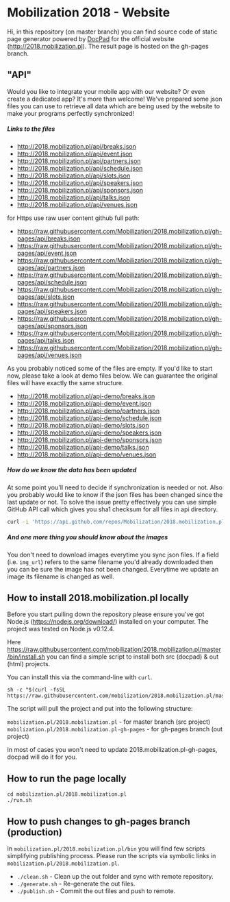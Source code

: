 # Mobilization 2018 - Website
Hi, in this repository (on master branch) you can find source code of static page generator powered by [DocPad](https://docpad.org) for the official website (http://2018.mobilization.pl). The result page is hosted on the gh-pages branch.

## "API"

Would you like to integrate your mobile app with our website? Or even create a dedicated app? It's more than welcome! We've prepared some json files you can use to retrieve all data which are being used by the website to make your programs perfectly synchronized!

##### Links to the files
- http://2018.mobilization.pl/api/breaks.json
- http://2018.mobilization.pl/api/event.json
- http://2018.mobilization.pl/api/partners.json
- http://2018.mobilization.pl/api/schedule.json
- http://2018.mobilization.pl/api/slots.json
- http://2018.mobilization.pl/api/speakers.json
- http://2018.mobilization.pl/api/sponsors.json
- http://2018.mobilization.pl/api/talks.json
- http://2018.mobilization.pl/api/venues.json

for Https use raw user content github full path: 

- https://raw.githubusercontent.com/Mobilization/2018.mobilization.pl/gh-pages/api/breaks.json
- https://raw.githubusercontent.com/Mobilization/2018.mobilization.pl/gh-pages/api/event.json
- https://raw.githubusercontent.com/Mobilization/2018.mobilization.pl/gh-pages/api/partners.json
- https://raw.githubusercontent.com/Mobilization/2018.mobilization.pl/gh-pages/api/schedule.json
- https://raw.githubusercontent.com/Mobilization/2018.mobilization.pl/gh-pages/api/slots.json
- https://raw.githubusercontent.com/Mobilization/2018.mobilization.pl/gh-pages/api/speakers.json
- https://raw.githubusercontent.com/Mobilization/2018.mobilization.pl/gh-pages/api/sponsors.json
- https://raw.githubusercontent.com/Mobilization/2018.mobilization.pl/gh-pages/api/talks.json
- https://raw.githubusercontent.com/Mobilization/2018.mobilization.pl/gh-pages/api/venues.json

As you probably noticed some of the files are empty. If you'd like to start now, please take a look at demo files below. We can guarantee the original files will have exactly the same structure.

- http://2018.mobilization.pl/api-demo/breaks.json
- http://2018.mobilization.pl/api-demo/event.json
- http://2018.mobilization.pl/api-demo/partners.json
- http://2018.mobilization.pl/api-demo/schedule.json
- http://2018.mobilization.pl/api-demo/slots.json
- http://2018.mobilization.pl/api-demo/speakers.json
- http://2018.mobilization.pl/api-demo/sponsors.json
- http://2018.mobilization.pl/api-demo/talks.json
- http://2018.mobilization.pl/api-demo/venues.json

##### How do we know the data has been updated 
At some point you'll need to decide if synchronization is needed or not. Also you probably would like to know if the json files has been changed since the last update or not. To solve the issue pretty effectively you can use simple GitHub API call which gives you sha1 checksum for all files in api directory. 

```bash
curl -i 'https://api.github.com/repos/Mobilization/2018.mobilization.pl/contents/api?ref=gh-pages'
```

##### And one more thing you should know about the images
You don't need to download images everytime you sync json files. If a field (i.e. `img_url`) refers to the same filename you'd already downloaded then you can be sure the image has not been changed. Everytime we update an image its filename is changed as well. 

## How to install 2018.mobilization.pl locally

Before you start pulling down the repository please ensure you've got Node.js (https://nodejs.org/download/) installed on your computer. The project was tested on Node.js v0.12.4.

Here https://raw.githubusercontent.com/mobilization/2018.mobilization.pl/master/bin/install.sh you can find a simple script to install both src (docpad) & out (html) projects.

You can install this via the command-line with `curl`.
```
sh -c "$(curl -fsSL https://raw.githubusercontent.com/mobilization/2018.mobilization.pl/master/bin/install.sh)"
``` 

The script will pull the project and put into the following structure:

`mobilization.pl/2018.mobilization.pl` - for master branch (src project)
`mobilization.pl/2018.mobilization.pl-gh-pages` - for gh-pages branch (out project)

In most of cases you won't need to update 2018.mobilization.pl-gh-pages, docpad will do it for you.

## How to run the page locally

```
cd mobilization.pl/2018.mobilization.pl
./run.sh
```

## How to push changes to gh-pages branch (production)

In `mobilization.pl/2018.mobilization.pl/bin` you will find few scripts simplifying publishing process. Please run the scripts via symbolic links in `mobilization.pl/2018.mobilization.pl`.

- `./clean.sh` - Clean up the out folder and sync with remote repository.
- `./generate.sh` - Re-generate the out files.
- `./publish.sh` - Commit the out files and push to remote.


